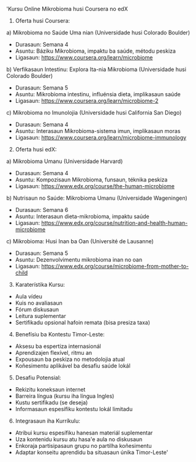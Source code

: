 'Kursu Online Mikrobioma husi Coursera no edX

1. Oferta husi Coursera:

a) Mikrobioma no Saúde Uma nian (Universidade husi Colorado Boulder)
- Durasaun: Semana 4
- Asuntu: Báziku Mikrobioma, impaktu ba saúde, métodu peskiza
- Ligasaun: https://www.coursera.org/learn/microbiome

b) Verfikasaun Intestinu: Explora Ita-nia Mikrobioma (Universidade husi Colorado Boulder)
- Durasaun: Semana 5
- Asuntu: Mikrobioma intestinu, influénsia dieta, implikasaun saúde
- Ligasaun: https://www.coursera.org/learn/microbiome-2

c) Mikrobioma no Imunolojia (Universidade husi California San Diego)
- Durasaun: Semana 4
- Asuntu: Interasaun Mikrobioma-sistema imun, implikasaun moras
- Ligasaun: https://www.coursera.org/learn/microbiome-immunology

2. Oferta husi edX:

a) Mikrobioma Umanu (Universidade Harvard)
- Durasaun: Semana 4
- Asuntu: Kompozisaun Mikrobioma, funsaun, téknika peskiza
- Ligasaun: https://www.edx.org/course/the-human-microbiome

b) Nutrisaun no Saúde: Mikrobioma Umanu (Universidade Wageningen)
- Durasaun: Semana 6
- Asuntu: Interasaun dieta-mikrobioma, impaktu saúde
- Ligasaun: https://www.edx.org/course/nutrition-and-health-human-microbiome

c) Mikrobioma: Husi Inan ba Oan (Université de Lausanne)
- Durasaun: Semana 5
- Asuntu: Dezenvolvimentu mikrobioma inan no oan
- Ligasaun: https://www.edx.org/course/microbiome-from-mother-to-child

3. Karaterístika Kursu:

- Aula vídeu
- Kuis no avaliasaun
- Fórum diskusaun
- Leitura suplementar
- Sertifikadu opsional hafoin remata (bisa presiza taxa)

4. Benefísiu ba Kontestu Timor-Leste:

- Aksesu ba espertiza internasionál
- Aprendizajen flexível, ritmu an
- Expousaun ba peskiza no metodolojia atual
- Koñesimentu aplikável ba desafiu saúde lokál

5. Desafiu Potensial:

- Rekizitu koneksaun internet
- Barreira língua (kursu iha língua Ingles)
- Kustu sertifikadu (se deseja)
- Informasaun espesífiku kontestu lokál limitadu

6. Integrasaun iha Kurríkulu:

- Atribui kursu espesífiku hanesan materiál suplementar
- Uza kontenidu kursu atu hasa'e aula no diskusaun
- Enkoraja partisipasaun grupu no partilha koñesimentu
- Adaptar konseitu aprendidu ba situasaun únika Timor-Leste'